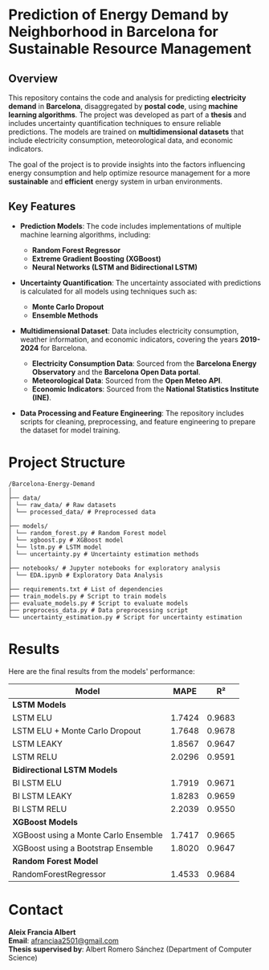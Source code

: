 # **Prediction of Energy Demand by Neighborhood in Barcelona for Sustainable Resource Management**

## Overview
This repository contains the code and analysis for predicting **electricity demand** in **Barcelona**, disaggregated by **postal code**, using **machine learning algorithms**. The project was developed as part of a **thesis** and includes uncertainty quantification techniques to ensure reliable predictions. The models are trained on **multidimensional datasets** that include electricity consumption, meteorological data, and economic indicators.

The goal of the project is to provide insights into the factors influencing energy consumption and help optimize resource management for a more **sustainable** and **efficient** energy system in urban environments.

## Key Features
- **Prediction Models**: The code includes implementations of multiple machine learning algorithms, including:
  - **Random Forest Regressor**
  - **Extreme Gradient Boosting (XGBoost)**
  - **Neural Networks (LSTM and Bidirectional LSTM)**

- **Uncertainty Quantification**: The uncertainty associated with predictions is calculated for all models using techniques such as:
  - **Monte Carlo Dropout**
  - **Ensemble Methods**

- **Multidimensional Dataset**: Data includes electricity consumption, weather information, and economic indicators, covering the years **2019-2024** for Barcelona.
  - **Electricity Consumption Data**: Sourced from the **Barcelona Energy Observatory** and the **Barcelona Open Data portal**.
  - **Meteorological Data**: Sourced from the **Open Meteo API**.
  - **Economic Indicators**: Sourced from the **National Statistics Institute (INE)**.

- **Data Processing and Feature Engineering**: The repository includes scripts for cleaning, preprocessing, and feature engineering to prepare the dataset for model training.

# Project Structure

```
/Barcelona-Energy-Demand
│
├── data/
│ └── raw_data/ # Raw datasets
│ └── processed_data/ # Preprocessed data
│
├── models/
│ └── random_forest.py # Random Forest model
│ └── xgboost.py # XGBoost model
│ └── lstm.py # LSTM model
│ └── uncertainty.py # Uncertainty estimation methods
│
├── notebooks/ # Jupyter notebooks for exploratory analysis
│ └── EDA.ipynb # Exploratory Data Analysis
│
├── requirements.txt # List of dependencies
├── train_models.py # Script to train models
├── evaluate_models.py # Script to evaluate models
├── preprocess_data.py # Data preprocessing script
└── uncertainty_estimation.py # Script for uncertainty estimation
```

# Results

Here are the final results from the models' performance:

| **Model**                               | **MAPE** | **R²**   |
|-----------------------------------------|----------|----------|
| **LSTM Models**                         |          |          |
| LSTM ELU                                | 1.7424   | 0.9683   |
| LSTM ELU + Monte Carlo Dropout          | 1.7648   | 0.9678   |
| LSTM LEAKY                              | 1.8567   | 0.9647   |
| LSTM RELU                               | 2.0296   | 0.9591   |
| **Bidirectional LSTM Models**           |          |          |
| BI LSTM ELU                             | 1.7919   | 0.9671   |
| BI LSTM LEAKY                           | 1.8283   | 0.9659   |
| BI LSTM RELU                            | 2.2039   | 0.9550   |
| **XGBoost Models**                      |          |          |
| XGBoost using a Monte Carlo Ensemble    | 1.7417   | 0.9665   |
| XGBoost using a Bootstrap Ensemble      | 1.8020   | 0.9647   |
| **Random Forest Model**                 |          |          |
| RandomForestRegressor                   | 1.4533   | 0.9684   |


# Contact

**Aleix Francia Albert**  
**Email**: afranciaa2501@gmail.com  
**Thesis supervised by**: Albert Romero Sánchez (Department of Computer Science)

